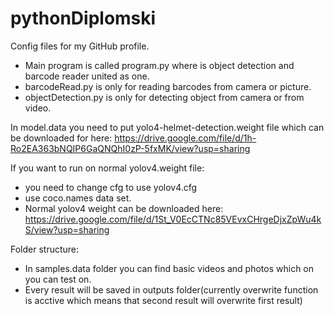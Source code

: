 # pythonDiplomski
Config files for my GitHub profile.



- Main program is called program.py where is object detection and barcode reader united as one.
- barcodeRead.py is only for reading barcodes from camera or picture.
- objectDetection.py is only for detecting object from camera or from video.

In model.data you need to put yolo4-helmet-detection.weight file which can be downloaded for here:
https://drive.google.com/file/d/1h-Ro2EA363bNQIP6GaQNQhI0zP-5fxMK/view?usp=sharing

If you want to run on normal yolov4.weight file: 
- you need to change cfg to use yolov4.cfg
- use coco.names data set.
- Normal yolov4 weight can be downloaded here: https://drive.google.com/file/d/1St_V0EcCTNc85VEvxCHrgeDjxZpWu4kS/view?usp=sharing 

Folder structure:
 - In samples.data folder you can find basic videos and photos which on you can test on.
 - Every result will be saved in outputs folder(currently overwrite function is acctive which means that second result will overwrite first result)
